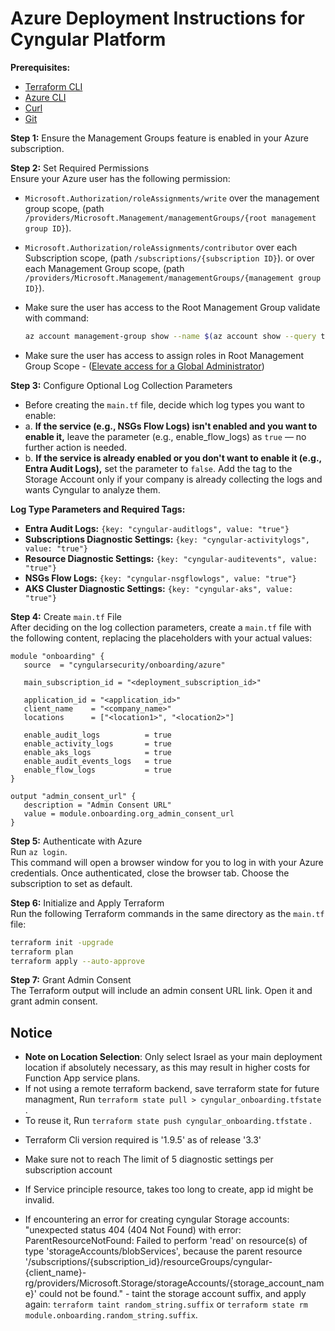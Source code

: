 # Azure Deployment Instructions for Cyngular Platform

**Prerequisites:**

- [Terraform CLI][terraform_cli]
- [Azure CLI][azure_cli]
- [Curl][curl_cli]
- [Git][git_cli]

**Step 1:** Ensure the Management Groups feature is enabled in your Azure subscription.

**Step 2:** Set Required Permissions  
   Ensure your Azure user has the following permission:

- `Microsoft.Authorization/roleAssignments/write` over the management group scope, (path `/providers/Microsoft.Management/managementGroups/{root management group ID}`).
- `Microsoft.Authorization/roleAssignments/contributor`
   over each Subscription scope, (path `/subscriptions/{subscription ID}`).
   or over each Management Group scope, (path `/providers/Microsoft.Management/managementGroups/{management group ID}`).

- Make sure the user has access to the Root Management Group
   validate with command:
   ```bash
   az account management-group show --name $(az account show --query tenantId -o tsv)
   ```
- Make sure the user has access to assign roles in Root Management Group Scope - ([Elevate access for a Global Administrator][azure_docs_url_1])

**Step 3:** Configure Optional Log Collection Parameters  

- Before creating the `main.tf` file, decide which log types you want to enable:
- a. **If the service (e.g., NSGs Flow Logs) isn't enabled and you want to enable it,** leave the parameter (e.g., enable_flow_logs) as `true` — no further action is needed.
- b. **If the service is already enabled or you don't want to enable it (e.g., Entra Audit Logs),** set the parameter to `false`. Add the tag to the Storage Account only if your company is already collecting the logs and wants Cyngular to analyze them.

**Log Type Parameters and Required Tags:**

- **Entra Audit Logs:** `{key: "cyngular-auditlogs", value: "true"}`
- **Subscriptions Diagnostic Settings:** `{key: "cyngular-activitylogs", value: "true"}`
- **Resource Diagnostic Settings:** `{key: "cyngular-auditevents", value: "true"}`
- **NSGs Flow Logs:** `{key: "cyngular-nsgflowlogs", value: "true"}`
- **AKS Cluster Diagnostic Settings:** `{key: "cyngular-aks", value: "true"}`

**Step 4:** Create `main.tf` File  
   After deciding on the log collection parameters, create a `main.tf` file with the following content, replacing the placeholders with your actual values:

   ```hcl
   module "onboarding" {
      source  = "cyngularsecurity/onboarding/azure"

      main_subscription_id = "<deployment_subscription_id>"

      application_id = "<application_id>"
      client_name    = "<company_name>"
      locations      = ["<location1>", "<location2>"]

      enable_audit_logs          = true
      enable_activity_logs       = true
      enable_aks_logs            = true
      enable_audit_events_logs   = true
      enable_flow_logs           = true
   }

   output "admin_consent_url" {
      description = "Admin Consent URL"
      value = module.onboarding.org_admin_consent_url
   }
   ```

**Step 5:** Authenticate with Azure  
   Run `az login`.  
   This command will open a browser window for you to log in with your Azure credentials.
   Once authenticated, close the browser tab.
   Choose the subscription to set as default.

**Step 6:** Initialize and Apply Terraform  
   Run the following Terraform commands in the same directory as the `main.tf` file:
  
  ```bash
  terraform init -upgrade
  terraform plan
  terraform apply --auto-approve
  ```

<!-- **Step 6:** Export Audit Logs
   If audit logs are already configured, tag the storage account accordingly. [Refer to Step 3]  
   If enable_audit_logs is set to true, export Entra ID (AAD) diagnostic settings to the appropriately tagged storage account, specifying all log categories. (https://github.com/MicrosoftDocs/entra-docs/blob/main/docs/identity/monitoring-health/media/howto-configure-diagnostic-settings/diagnostic-settings-start.png) -->

**Step 7:** Grant Admin Consent  
   The Terraform output will include an admin consent URL link. Open it and grant admin consent.

   <!-- In Entra ID, Navigate to Enterprise applications
   Remove the filter for Enterprise Application on Application type
   Find the Application by name "{Client Name} SP"
   click on Permissions under the Security section, and Grant Admin Consent for Default Directory -->

<!-- # to redeploy the function with upto date zip code:

```bash
terraform taint "module.cyngular_function.azurerm_linux_function_app.function_service"
terraform apply --auto-approve
``` -->

<!-- https://registry.terraform.io/modules/cyngularsecurity/onboarding/azure/latest -->

<!-- https://learn.microsoft.com/en-us/azure/azure-portal/azure-portal-safelist-urls?tabs=public-cloud -->

## Notice

- **Note on Location Selection**: Only select Israel as your main deployment location if absolutely necessary, as this may result in higher costs for Function App service plans.
- If not using a remote terraform backend, save terraform state for future managment, Run ```terraform state pull > cyngular_onboarding.tfstate``` .
- To reuse it, Run ```terraform state push cyngular_onboarding.tfstate``` .

<!-- - To Rreinstall / Update 'cyngular_func.zip', Run ```terraform taint "module.cyngular_function.null_resource.get_zip"``` & re run terraform apply -->

- Terraform Cli version required is '1.9.5' as of release '3.3'
- Make sure not to reach The limit of 5 diagnostic settings per subscription account

- If Service principle resource, takes too long to create, app id might be invalid.
- If encountering an error for creating cyngular Storage accounts: "unexpected status 404 (404 Not Found) with error: ParentResourceNotFound: Failed to perform 'read' on resource(s) of type 'storageAccounts/blobServices', because the parent resource '/subscriptions/{subscription_id}/resourceGroups/cyngular-{client_name}-rg/providers/Microsoft.Storage/storageAccounts/{storage_account_name}' could not be found." - taint the storage account suffix, and apply again: ```terraform taint random_string.suffix``` or ```terraform state rm module.onboarding.random_string.suffix```.

<!-- - If Service principle resource, seems to already exist, find it and delete it, as visiting the admin consent url prior to terraform apply will create the sp. -->

[terraform_cli]: https://developer.hashicorp.com/terraform/install
[azure_cli]: https://learn.microsoft.com/en-us/cli/azure
[curl_cli]: https://developers.greenwayhealth.com/developer-platform/docs/installing-curl
[git_cli]: https://git-scm.com/

[azure_docs_url_1]: https://learn.microsoft.com/en-us/azure/role-based-access-control/elevate-access-global-admin?tabs=azure-portal,entra-audit-logs#step-1-elevate-access-for-a-global-administrator

[azure_func_cli]: https://learn.microsoft.com/en-us/azure/azure-functions/functions-run-local?tabs=macos,isolated-process,node-v4,python-v2,http-trigger,container-apps&pivots=programming-language-python